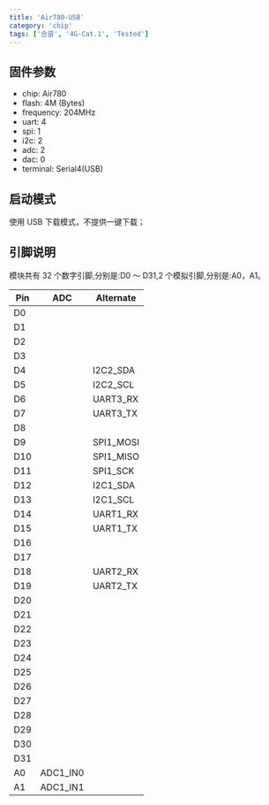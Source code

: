 ```yaml
---
title: 'Air780-USB'
category: 'chip'
tags: ['合宙', '4G-Cat.1', 'Tested']
---
```


## 固件参数

- chip: Air780
- flash: 4M (Bytes)
- frequency: 204MHz
- uart: 4
- spi: 1
- i2c: 2
- adc: 2
- dac: 0
- terminal: Serial4(USB)

## 启动模式

使用 USB 下载模式，不提供一键下载；

## 引脚说明

模块共有 32 个数字引脚,分别是:D0 ～ D31,2 个模拟引脚,分别是:A0，A1。

| Pin | ADC      | Alternate |
| --- | -------- | --------- |
| D0  |          |           |
| D1  |          |           |
| D2  |          |           |
| D3  |          |           |
| D4  |          | I2C2_SDA  |
| D5  |          | I2C2_SCL  |
| D6  |          | UART3_RX  |
| D7  |          | UART3_TX  |
| D8  |          |           |
| D9  |          | SPI1_MOSI |
| D10 |          | SPI1_MISO |
| D11 |          | SPI1_SCK  |
| D12 |          | I2C1_SDA  |
| D13 |          | I2C1_SCL  |
| D14 |          | UART1_RX  |
| D15 |          | UART1_TX  |
| D16 |          |           |
| D17 |          |           |
| D18 |          | UART2_RX  |
| D19 |          | UART2_TX  |
| D20 |          |           |
| D21 |          |           |
| D22 |          |           |
| D23 |          |           |
| D24 |          |           |
| D25 |          |           |
| D26 |          |           |
| D27 |          |           |
| D28 |          |           |
| D29 |          |           |
| D30 |          |           |
| D31 |          |           |
| A0  | ADC1_IN0 |           |
| A1  | ADC1_IN1 |           |
